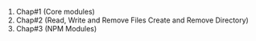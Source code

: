 1. Chap#1  (Core modules)
2. Chap#2 (Read, Write and Remove Files Create and Remove Directory)
3. Chap#3 (NPM Modules)

